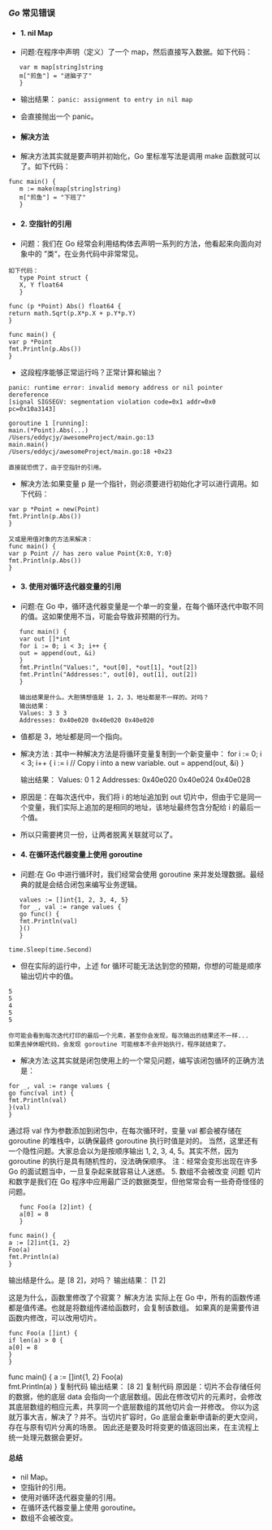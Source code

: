 ### *Go* 常见错误
* #### 1. nil Map
* 问题:在程序中声明（定义）了一个 map，然后直接写入数据。如下代码：
```   func main() {
   var m map[string]string
   m["煎鱼"] = "进脑子了"
   }
```
* 输出结果：
   ```panic: assignment to entry in nil map```

* 会直接抛出一个 panic。
* #### 解决方法
* 解决方法其实就是要声明并初始化，Go 里标准写法是调用 make 函数就可以了。如下代码：
```
func main() {
   m := make(map[string]string)
   m["煎鱼"] = "下班了"
   }
```

* #### 2. 空指针的引用
* 问题：我们在 Go 经常会利用结构体去声明一系列的方法，他看起来向面向对象中的 ”类“，在业务代码中非常常见。
```   
如下代码：
   type Point struct {
   X, Y float64
   }

func (p *Point) Abs() float64 {
return math.Sqrt(p.X*p.X + p.Y*p.Y)
}

func main() {
var p *Point
fmt.Println(p.Abs())
}
```

* 这段程序能够正常运行吗？正常计算和输出？
```输出结果：
panic: runtime error: invalid memory address or nil pointer dereference
[signal SIGSEGV: segmentation violation code=0x1 addr=0x0 pc=0x10a3143]

goroutine 1 [running]:
main.(*Point).Abs(...)
/Users/eddycjy/awesomeProject/main.go:13
main.main()
/Users/eddycj/awesomeProject/main.go:18 +0x23

直接就恐慌了，由于空指针的引用。
```
* 解决方法:如果变量 p 是一个指针，则必须要进行初始化才可以进行调用。如下代码：
```func main() {
var p *Point = new(Point)
fmt.Println(p.Abs())
}

又或是用值对象的方法来解决：
func main() {
var p Point // has zero value Point{X:0, Y:0}
fmt.Println(p.Abs())
}
```

* #### 3. 使用对循环迭代器变量的引用
* 问题:在 Go 中，循环迭代器变量是一个单一的变量，在每个循环迭代中取不同的值。这如果使用不当，可能会导致非预期的行为。
```  如下代码：
   func main() {
   var out []*int
   for i := 0; i < 3; i++ {
   out = append(out, &i)
   }
   fmt.Println("Values:", *out[0], *out[1], *out[2])
   fmt.Println("Addresses:", out[0], out[1], out[2])
   }
 
   输出结果是什么。大胆猜想值是 1，2，3，地址都是不一样的。对吗？
   输出结果：
   Values: 3 3 3
   Addresses: 0x40e020 0x40e020 0x40e020
```
* 值都是 3，地址都是同一个指向。
* 解决方法 : 其中一种解决方法是将循环变量复制到一个新变量中：
   for i := 0; i < 3; i++ {
   i := i // Copy i into a new variable.
   out = append(out, &i)
   }

   输出结果：
   Values: 0 1 2
   Addresses: 0x40e020 0x40e024 0x40e028

* 原因是：在每次迭代中，我们将 i 的地址追加到 out 切片中，但由于它是同一个变量，我们实际上追加的是相同的地址，该地址最终包含分配给 i 的最后一个值。
* 所以只需要拷贝一份，让两者脱离关联就可以了。
* #### 4. 在循环迭代器变量上使用 goroutine
* 问题:在 Go 中进行循环时，我们经常会使用 goroutine 来并发处理数据。最经典的就是会结合闭包来编写业务逻辑。
```   如下代码：
   values := []int{1, 2, 3, 4, 5}
   for _, val := range values {
   go func() {
   fmt.Println(val)
   }()
   }

time.Sleep(time.Second)
```

* 但在实际的运行中，上述 for 循环可能无法达到您的预期，你想的可能是顺序输出切片中的值。
```输出的结果是：
5
5
4
5
5

你可能会看到每次迭代打印的最后一个元素，甚至你会发现，每次输出的结果还不一样...
如果去掉休眠代码，会发现 goroutine 可能根本不会开始执行，程序就结束了。
```
* 解决方法:这其实就是闭包使用上的一个常见问题，编写该闭包循环的正确方法是：
```values := []int{1, 2, 3, 4, 5}
for _, val := range values {
go func(val int) {
fmt.Println(val)
}(val)
}
```

通过将 val 作为参数添加到闭包中，在每次循环时，变量 val 都会被存储在 goroutine 的堆栈中，以确保最终 goroutine 执行时值是对的。
当然，这里还有一个隐性问题。大家总会以为是按顺序输出 1, 2, 3, 4, 5。其实不然，因为 goroutine 的执行是具有随机性的，没法确保顺序。
注：经常会变形出现在许多 Go 的面试题当中，一旦复杂起来就容易让人迷惑。
5. 数组不会被改变
   问题
   切片和数字是我们在 Go 程序中应用最广泛的数据类型，但他常常会有一些奇奇怪怪的问题。

```   如下代码：
   func Foo(a [2]int) {
   a[0] = 8
   }

func main() {
a := [2]int{1, 2}
Foo(a)       
fmt.Println(a)
}
```

输出结是什么。是 [8 2]，对吗？
输出结果：
[1 2]

这是为什么，函数里修改了个寂寞？
解决方法
实际上在 Go 中，所有的函数传递都是值传递。也就是将数组传递给函数时，会复制该数组。
如果真的是需要传进函数内修改，可以改用切片。

```如下代码：
func Foo(a []int) {
if len(a) > 0 {
a[0] = 8
}
}
```
func main() {
a := []int{1, 2}
Foo(a)         
fmt.Println(a)
}
复制代码
输出结果：
[8 2]
复制代码
原因是：切片不会存储任何的数据，他的底层 data 会指向一个底层数组。因此在修改切片的元素时，会修改其底层数组的相应元素，共享同一个底层数组的其他切片会一并修改。
你以为这就万事大吉，解决了？并不。当切片扩容时，Go 底层会重新申请新的更大空间，存在与原有切片分离的场景。
因此还是要及时将变更的值返回出来，在主流程上统一处理元数据会更好。
#### 总结

* nil Map。
* 空指针的引用。
* 使用对循环迭代器变量的引用。
* 在循环迭代器变量上使用 goroutine。
* 数组不会被改变。

